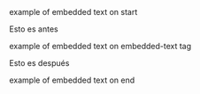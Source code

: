 <!-- start|start -->example of embedded text on start<!-- end|start -->
Esto es antes

<!-- start|embedded-text -->example of embedded text on embedded-text tag<!-- end|embedded-text -->

Esto es después
<!-- start|end -->example of embedded text on end<!-- end|end -->